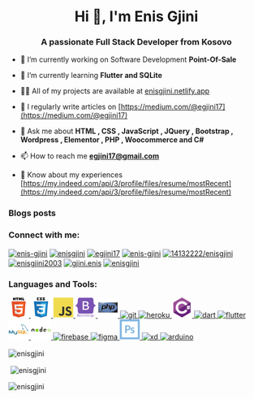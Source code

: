 <h1 align="center">Hi 👋, I'm Enis Gjini</h1>
<h3 align="center">A passionate Full Stack Developer from Kosovo</h3>

- 🔭 I’m currently working on Software Development **Point-Of-Sale**

- 🌱 I’m currently learning **Flutter and SQLite**

- 👨‍💻 All of my projects are available at [enisgjini.netlify.app](enisgjini.netlify.app)

- 📝 I regularly write articles on [https://medium.com/@egjini17](https://medium.com/@egjini17)

- 💬 Ask me about **HTML , CSS , JavaScript , JQuery , Bootstrap , Wordpress , Elementor , PHP , Woocommerce and C#**

- 📫 How to reach me **egjini17@gmail.com**

- 📄 Know about my experiences [https://my.indeed.com/api/3/profile/files/resume/mostRecent](https://my.indeed.com/api/3/profile/files/resume/mostRecent)

### Blogs posts
<!-- BLOG-POST-LIST:START -->
<!-- BLOG-POST-LIST:END -->

<h3 align="left">Connect with me:</h3>
<p align="left">
<a href="https://codepen.io/enis-gjini" target="blank"><img align="center" src="https://raw.githubusercontent.com/rahuldkjain/github-profile-readme-generator/master/src/images/icons/Social/codepen.svg" alt="enis-gjini" height="30" width="40" /></a>
<a href="https://dev.to/enisgjini" target="blank"><img align="center" src="https://raw.githubusercontent.com/rahuldkjain/github-profile-readme-generator/master/src/images/icons/Social/devto.svg" alt="enisgjini" height="30" width="40" /></a>
<a href="https://twitter.com/egjini17" target="blank"><img align="center" src="https://raw.githubusercontent.com/rahuldkjain/github-profile-readme-generator/master/src/images/icons/Social/twitter.svg" alt="egjini17" height="30" width="40" /></a>
<a href="https://linkedin.com/in/enis-gjini" target="blank"><img align="center" src="https://raw.githubusercontent.com/rahuldkjain/github-profile-readme-generator/master/src/images/icons/Social/linked-in-alt.svg" alt="enis-gjini" height="30" width="40" /></a>
<a href="https://stackoverflow.com/users/14132222/enisgjini" target="blank"><img align="center" src="https://raw.githubusercontent.com/rahuldkjain/github-profile-readme-generator/master/src/images/icons/Social/stack-overflow.svg" alt="14132222/enisgjini" height="30" width="40" /></a>
<a href="https://fb.com/enisgjini2003" target="blank"><img align="center" src="https://raw.githubusercontent.com/rahuldkjain/github-profile-readme-generator/master/src/images/icons/Social/facebook.svg" alt="enisgjini2003" height="30" width="40" /></a>
<a href="https://instagram.com/gjini.enis" target="blank"><img align="center" src="https://raw.githubusercontent.com/rahuldkjain/github-profile-readme-generator/master/src/images/icons/Social/instagram.svg" alt="gjini.enis" height="30" width="40" /></a>
<a href="https://www.youtube.com/c/enisgjini" target="blank"><img align="center" src="https://raw.githubusercontent.com/rahuldkjain/github-profile-readme-generator/master/src/images/icons/Social/youtube.svg" alt="enisgjini" height="30" width="40" /></a>
</p>

<h3 align="left">Languages and Tools:</h3>
<!-- HTML -->
        <a href="https://www.w3.org/html/" target="_blank" rel="noreferrer"> <img
                src="https://raw.githubusercontent.com/devicons/devicon/master/icons/html5/html5-original-wordmark.svg"
                alt="html5" width="40" height="40" /> </a>
        <!-- CSS -->
        <a href="https://www.w3schools.com/css/" target="_blank" rel="noreferrer"> <img
                src="https://raw.githubusercontent.com/devicons/devicon/master/icons/css3/css3-original-wordmark.svg"
                alt="css3" width="40" height="40" /> </a>
        <!-- JavaScript -->
        <a href="https://developer.mozilla.org/en-US/docs/Web/JavaScript" target="_blank" rel="noreferrer"> <img
                src="https://raw.githubusercontent.com/devicons/devicon/master/icons/javascript/javascript-original.svg"
                alt="javascript" width="40" height="40" /> </a>
        <!-- Bootstrap -->
        <a href="https://getbootstrap.com" target="_blank" rel="noreferrer"> <img
                src="https://raw.githubusercontent.com/devicons/devicon/master/icons/bootstrap/bootstrap-plain-wordmark.svg"
                alt="bootstrap" width="40" height="40" /> </a>
        <!-- PHP -->
        <a href="https://www.php.net" target="_blank" rel="noreferrer"> <img
                src="https://raw.githubusercontent.com/devicons/devicon/master/icons/php/php-original.svg" alt="php"
                width="40" height="40" /> </a>
        <!-- Git -->
        <a href="https://git-scm.com/" target="_blank" rel="noreferrer"> <img
                src="https://www.vectorlogo.zone/logos/git-scm/git-scm-icon.svg" alt="git" width="40" height="40" />
        </a>
        <!-- Heroku -->
        <a href="https://heroku.com" target="_blank" rel="noreferrer"> <img
                src="https://www.vectorlogo.zone/logos/heroku/heroku-icon.svg" alt="heroku" width="40" height="40" />
        </a>
        <!-- C# -->
        <a href="https://www.w3schools.com/cs/" target="_blank" rel="noreferrer"> <img
                src="https://raw.githubusercontent.com/devicons/devicon/master/icons/csharp/csharp-original.svg"
                alt="csharp" width="40" height="40" /> </a>
        <!-- Dart -->
        <a href="https://dart.dev" target="_blank" rel="noreferrer"> <img
                src="https://www.vectorlogo.zone/logos/dartlang/dartlang-icon.svg" alt="dart" width="40" height="40" />
        </a>
        <!-- Flutter -->
        <a href="https://flutter.dev" target="_blank" rel="noreferrer"> <img
                src="https://www.vectorlogo.zone/logos/flutterio/flutterio-icon.svg" alt="flutter" width="40"
                height="40" /> </a>
        <!-- MySQL -->
        <a href="https://www.mysql.com/" target="_blank" rel="noreferrer"> <img
                src="https://raw.githubusercontent.com/devicons/devicon/master/icons/mysql/mysql-original-wordmark.svg"
                alt="mysql" width="40" height="40" /> </a>
        <!-- NodeJs -->
        <a href="https://nodejs.org" target="_blank" rel="noreferrer"> <img
                src="https://raw.githubusercontent.com/devicons/devicon/master/icons/nodejs/nodejs-original-wordmark.svg"
                alt="nodejs" width="40" height="40" /> </a>
        <!-- Firebase -->
        <a href="https://firebase.google.com/" target="_blank" rel="noreferrer"> <img
                src="https://www.vectorlogo.zone/logos/firebase/firebase-icon.svg" alt="firebase" width="40"
                height="40" /> </a>
        <!-- Figma -->
        <a href="https://www.figma.com/" target="_blank" rel="noreferrer"> <img
                src="https://www.vectorlogo.zone/logos/figma/figma-icon.svg" alt="figma" width="40" height="40" /> </a>
        <!-- Photoshop -->
        <a href="https://www.photoshop.com/en" target="_blank" rel="noreferrer"> <img
                src="https://raw.githubusercontent.com/devicons/devicon/master/icons/photoshop/photoshop-line.svg"
                alt="photoshop" width="40" height="40" /> </a>
        <!-- XD -->
        <a href="https://www.adobe.com/products/xd.html" target="_blank" rel="noreferrer"> <img
                src="https://cdn.worldvectorlogo.com/logos/adobe-xd.svg" alt="xd" width="40" height="40" /> </a>
        <!-- Arduino -->
        <a href="https://www.arduino.cc/" target="_blank" rel="noreferrer"> <img
                src="https://cdn.worldvectorlogo.com/logos/arduino-1.svg" alt="arduino" width="40" height="40" /> </a>

<p><img align="center" src="https://github-readme-stats.vercel.app/api/top-langs?username=enisgjini&show_icons=true&locale=en&layout=compact" alt="enisgjini" /></p>

<p>&nbsp;<img align="center" src="https://github-readme-stats.vercel.app/api?username=enisgjini&show_icons=true&locale=en" alt="enisgjini" /></p>

<p><img align="center" src="https://github-readme-streak-stats.herokuapp.com/?user=enisgjini&" alt="enisgjini" /></p>
